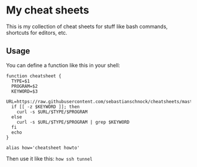 # My cheat sheets
This is my collection of cheat sheets for stuff like bash commands, shortcuts for editors, etc.

## Usage
You can define a function like this in your shell:
```
function cheatsheet {
  TYPE=$1
  PROGRAM=$2
  KEYWORD=$3
  URL=https://raw.githubusercontent.com/sebastianschnock/cheatsheets/master
  if [[ -z $KEYWORD ]]; then
    curl -s $URL/$TYPE/$PROGRAM
  else
    curl -s $URL/$TYPE/$PROGRAM | grep $KEYWORD
  fi
  echo
}

alias how='cheatsheet howto'
```

Then use it like this:
```how ssh tunnel```

